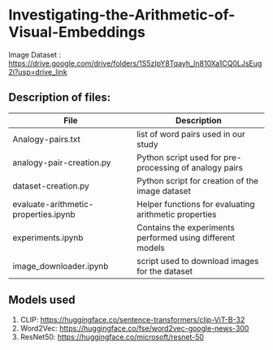 # Investigating-the-Arithmetic-of-Visual-Embeddings

Image Dataset : https://drive.google.com/drive/folders/1S5zIpY8Tqayh_ln810Xa1CQ0LJsEug2i?usp=drive_link

## Description of files:
| File      | Description |
| ----------- | ----------- |
| Analogy-pairs.txt      | list of word pairs used in our study       |
| analogy-pair-creation.py  | Python script used for pre-processing of analogy pairs         |
| dataset-creation.py | Python script for creation of the image dataset   |
| evaluate-arithmetic-properties.ipynb | Helper functions for evaluating arithmetic properties |
| experiments.ipynb | Contains the experiments performed using different models |
| image_downloader.ipynb | script used to download images for the dataset |


## Models used
1. CLIP: https://huggingface.co/sentence-transformers/clip-ViT-B-32
2. Word2Vec: https://huggingface.co/fse/word2vec-google-news-300
3. ResNet50: https://huggingface.co/microsoft/resnet-50
